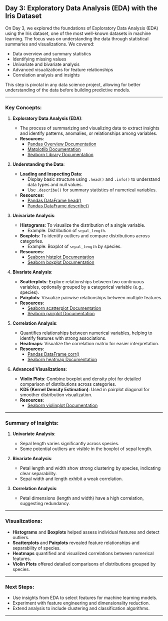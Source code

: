 ## Day 3: Exploratory Data Analysis (EDA) with the Iris Dataset

On Day 3, we explored the foundations of Exploratory Data Analysis (EDA) using the Iris dataset, one of the most well-known datasets in machine learning. The focus was on understanding the data through statistical summaries and visualizations. We covered:

- Data overview and summary statistics
- Identifying missing values
- Univariate and bivariate analysis
- Advanced visualizations for feature relationships
- Correlation analysis and insights

This step is pivotal in any data science project, allowing for better understanding of the data before building predictive models.

---

### Key Concepts:

1. **Exploratory Data Analysis (EDA)**:
   - The process of summarizing and visualizing data to extract insights and identify patterns, anomalies, or relationships among variables.
   - **Resources**:
     - [Pandas Overview Documentation](https://pandas.pydata.org/pandas-docs/stable/)
     - [Matplotlib Documentation](https://matplotlib.org/stable/users/index.html)
     - [Seaborn Library Documentation](https://seaborn.pydata.org/)

2. **Understanding the Data**:
   - **Loading and Inspecting Data**:
     - Display basic structure using `.head()` and `.info()` to understand data types and null values.
     - Use `.describe()` for summary statistics of numerical variables.
   - **Resources**:
     - [Pandas DataFrame head()](https://pandas.pydata.org/pandas-docs/stable/reference/api/pandas.DataFrame.head.html)
     - [Pandas DataFrame describe()](https://pandas.pydata.org/pandas-docs/stable/reference/api/pandas.DataFrame.describe.html)

3. **Univariate Analysis**:
   - **Histograms**: To visualize the distribution of a single variable.
     - Example: Distribution of `sepal_length`.
   - **Boxplots**: To identify outliers and compare distributions across categories.
     - Example: Boxplot of `sepal_length` by species.
   - **Resources**:
     - [Seaborn histplot Documentation](https://seaborn.pydata.org/generated/seaborn.histplot.html)
     - [Seaborn boxplot Documentation](https://seaborn.pydata.org/generated/seaborn.boxplot.html)

4. **Bivariate Analysis**:
   - **Scatterplots**: Explore relationships between two continuous variables, optionally grouped by a categorical variable (e.g., species).
   - **Pairplots**: Visualize pairwise relationships between multiple features.
   - **Resources**:
     - [Seaborn scatterplot Documentation](https://seaborn.pydata.org/generated/seaborn.scatterplot.html)
     - [Seaborn pairplot Documentation](https://seaborn.pydata.org/generated/seaborn.pairplot.html)

5. **Correlation Analysis**:
   - Quantifies relationships between numerical variables, helping to identify features with strong associations.
   - **Heatmaps**: Visualize the correlation matrix for easier interpretation.
   - **Resources**:
     - [Pandas DataFrame corr()](https://pandas.pydata.org/pandas-docs/stable/reference/api/pandas.DataFrame.corr.html)
     - [Seaborn heatmap Documentation](https://seaborn.pydata.org/generated/seaborn.heatmap.html)

6. **Advanced Visualizations**:
   - **Violin Plots**: Combine boxplot and density plot for detailed comparison of distributions across categories.
   - **KDE (Kernel Density Estimation)**: Used in pairplot diagonal for smoother distribution visualization.
   - **Resources**:
     - [Seaborn violinplot Documentation](https://seaborn.pydata.org/generated/seaborn.violinplot.html)

---

### Summary of Insights:

1. **Univariate Analysis**:
   - Sepal length varies significantly across species.
   - Some potential outliers are visible in the boxplot of sepal length.

2. **Bivariate Analysis**:
   - Petal length and width show strong clustering by species, indicating clear separability.
   - Sepal width and length exhibit a weak correlation.

3. **Correlation Analysis**:
   - Petal dimensions (length and width) have a high correlation, suggesting redundancy.

---

### Visualizations:
- **Histograms** and **Boxplots** helped assess individual features and detect outliers.
- **Scatterplots** and **Pairplots** revealed feature relationships and separability of species.
- **Heatmaps** quantified and visualized correlations between numerical features.
- **Violin Plots** offered detailed comparisons of distributions grouped by species.

---

### Next Steps:
- Use insights from EDA to select features for machine learning models.
- Experiment with feature engineering and dimensionality reduction.
- Extend analysis to include clustering and classification algorithms.

--- 
